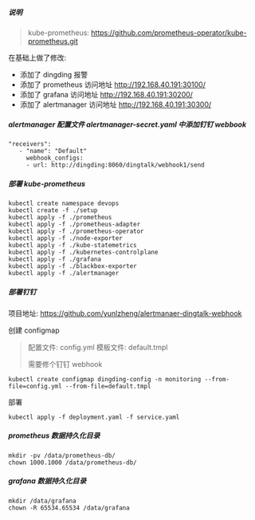 ##### 说明

> kube-prometheus: https://github.com/prometheus-operator/kube-prometheus.git

在基础上做了修改:

- 添加了 dingding 报警
- 添加了 prometheus 访问地址 http://192.168.40.191:30100/
- 添加了 grafana 访问地址 http://192.168.40.191:30200/
- 添加了 alertmanager 访问地址 http://192.168.40.191:30300/

##### alertmanager 配置文件 alertmanager-secret.yaml 中添加钉钉 webbook

 ```
"receivers":
    - "name": "Default"
      webhook_configs:
      - url: http://dingding:8060/dingtalk/webhook1/send
 ```

##### 部署 kube-prometheus

```
kubectl create namespace devops
kubectl create -f ./setup
kubectl apply -f ./prometheus
kubectl apply -f ./prometheus-adapter
kubectl apply -f ./prometheus-operator
kubectl apply -f ./node-exporter
kubectl apply -f ./kube-statemetrics
kubectl apply -f ./kubernetes-controlplane
kubectl apply -f ./grafana
kubectl apply -f ./blackbox-exporter
kubectl apply -f ./alertmanager
```

##### 部署钉钉

项目地址: https://github.com/yunlzheng/alertmanaer-dingtalk-webhook

创建 configmap

> 配置文件: config.yml 模板文件: default.tmpl
>
> 需要修个钉钉 webhook

```
kubectl create configmap dingding-config -n monitoring --from-file=config.yml --from-file=default.tmpl
```

部署

```
kubectl apply -f deployment.yaml -f service.yaml
```

##### prometheus 数据持久化目录

```
mkdir -pv /data/prometheus-db/
chown 1000.1000 /data/prometheus-db/
```

##### grafana 数据持久化目录

```
mkdir /data/grafana
chown -R 65534.65534 /data/grafana
```